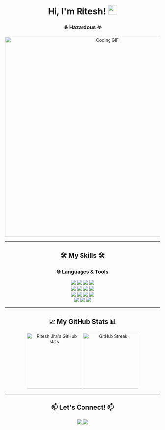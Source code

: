 <div align="center">

# Hi, I'm Ritesh! <img src="https://media.giphy.com/media/hvRJCLFzcasrR4ia7z/giphy.gif" width="30px">

### ☣️ Hazardous ☣️

<img src="https://i.redd.it/n8agw6z2smyb1.gif" width="650px" alt="Coding GIF" />

---

## 🛠️ My Skills 🛠️

### 🌐 Languages & Tools

<div>
    <img src="https://img.shields.io/badge/HTML-5C2D91?style=for-the-badge&logo=html5&logoColor=white" />
    <img src="https://img.shields.io/badge/CSS-000000?style=for-the-badge&logo=css3&logoColor=white" />
    <img src="https://img.shields.io/badge/JavaScript-F7DF1E?style=for-the-badge&logo=javascript&logoColor=black" />
    <img src="https://img.shields.io/badge/React-61DAFB?style=for-the-badge&logo=react&logoColor=black" />
</div>
<div>
    <img src="https://img.shields.io/badge/Node.js-339933?style=for-the-badge&logo=node.js&logoColor=white" />
    <img src="https://img.shields.io/badge/MongoDB-47A248?style=for-the-badge&logo=mongodb&logoColor=white" />
    <img src="https://img.shields.io/badge/C++-00599C?style=for-the-badge&logo=cplusplus&logoColor=white" />
    <img src="https://img.shields.io/badge/C-00599C?style=for-the-badge&logo=c&logoColor=white" />
</div>
<div>
    <img src="https://img.shields.io/badge/Python-3776AB?style=for-the-badge&logo=python&logoColor=white" />
    <img src="https://img.shields.io/badge/Java-007396?style=for-the-badge&logo=java&logoColor=white" />
    <img src="https://img.shields.io/badge/PugJS-ff8f00?style=for-the-badge&logo=pug&logoColor=white" />
    <img src="https://img.shields.io/badge/ExpressJS-000000?style=for-the-badge&logo=express&logoColor=white" />
</div>
<div>
    <img src="https://img.shields.io/badge/Firebase-FFCA28?style=for-the-badge&logo=firebase&logoColor=black" />
    <img src="https://img.shields.io/badge/Postman-F76935?style=for-the-badge&logo=postman&logoColor=white" />
    <img src="https://img.shields.io/badge/Kali%20Linux-557C94?style=for-the-badge&logo=kali-linux&logoColor=white" />
</div>

---

## 📈 My GitHub Stats 📊

<div>
    <img height="180em" src="https://github-readme-stats.vercel.app/api?username=RiteshJha912&show_icons=true&hide_title=true&hide=prs&count_private=true&theme=radical" alt="Ritesh Jha's GitHub stats" />
    <img height="180em" src="https://github-readme-streak-stats.herokuapp.com/?user=RiteshJha912&theme=radical" alt="GitHub Streak" />
</div>

---

## 📫 Let's Connect! 📫

<div>
    <a href="https://www.linkedin.com/in/ritesh-jha-aa490a286/" target="_blank">
        <img src="https://img.shields.io/badge/LinkedIn-0077B5?style=for-the-badge&logo=linkedin&logoColor=white" />
    </a>
    <a href="https://github.com/RiteshJha912" target="_blank">
        <img src="https://img.shields.io/badge/GitHub-181717?style=for-the-badge&logo=github&logoColor=white" />
    </a>
</div>

</div>
